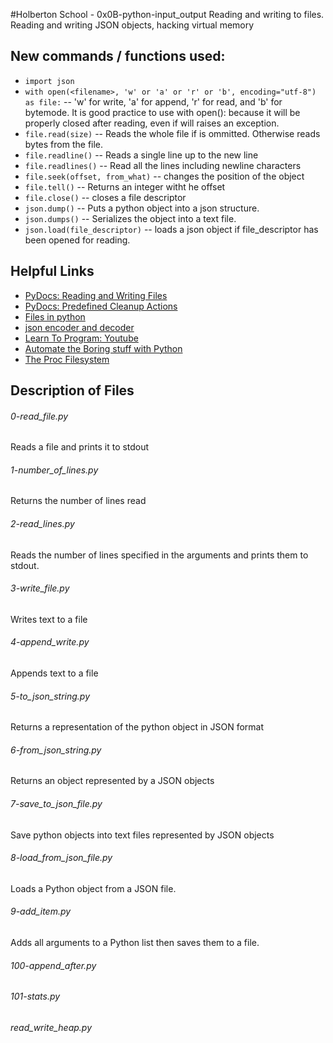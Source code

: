 #Holberton School - 0x0B-python-input_output
Reading and writing to files. Reading and writing JSON objects, hacking virtual memory

## New commands / functions used:
* ``import json``
* ``with open(<filename>, 'w' or 'a' or 'r' or 'b', encoding="utf-8") as file:`` -- 'w' for write, 'a' for append, 'r' for read, and 'b' for bytemode. It is good practice to use with open(): because it will be properly closed after reading, even if will raises an exception.
* ``file.read(size)`` -- Reads the whole file if <size> is ommitted. Otherwise reads <size> bytes from the file.
* ``file.readline()`` -- Reads a single line up to the new line
* ``file.readlines()`` -- Read all the lines including newline characters
* ``file.seek(offset, from_what)`` -- changes the position of the object
* ``file.tell()`` -- Returns an integer witht he offset
* ``file.close()`` -- closes a file descriptor
* ``json.dump()`` -- Puts a python object into a json structure.
* ``json.dumps()`` -- Serializes the object into a text file.
* ``json.load(file_descriptor)`` -- loads a json object if file_descriptor has been opened for reading.

## Helpful Links
* [PyDocs: Reading and Writing Files](https://docs.python.org/3.4/tutorial/inputoutput.html#reading-and-writing-files)
* [PyDocs: Predefined Cleanup Actions](https://docs.python.org/3.4/tutorial/errors.html#predefined-clean-up-actions)
* [Files in python](http://www.diveintopython3.net/files.html)
* [json encoder and decoder](https://docs.python.org/3.4/library/json.html)
* [Learn To Program: Youtube](https://www.youtube.com/watch?v=EukxMIsNeqU)
* [Automate the Boring stuff with Python](https://automatetheboringstuff.com/)
* [The Proc Filesystem](https://www.kernel.org/doc/Documentation/filesystems/proc.txt)

## Description of Files
<h6>0-read_file.py</h6>
Reads a file and prints it to stdout

<h6>1-number_of_lines.py</h6>
Returns the number of lines read

<h6>2-read_lines.py</h6>
Reads the number of lines specified in the arguments and prints them to stdout.

<h6>3-write_file.py</h6>
Writes text to a file

<h6>4-append_write.py</h6>
Appends text to a file

<h6>5-to_json_string.py</h6>
Returns a representation of the python object in JSON format

<h6>6-from_json_string.py</h6>
Returns an object represented by a JSON objects 

<h6>7-save_to_json_file.py</h6>
Save python objects into text files represented by JSON objects

<h6>8-load_from_json_file.py</h6>
Loads a Python object from a JSON file.

<h6>9-add_item.py</h6>
Adds all arguments to a Python list then saves them to a file.

<h6>100-append_after.py</h6>

<h6>101-stats.py</h6>

<h6>read_write_heap.py</h6>

